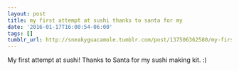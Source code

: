 ```yaml
---
layout: post
title: my first attempt at sushi thanks to santa for my
date: '2016-01-17T16:00:54-06:00'
tags: []
tumblr_url: http://sneakyguacamole.tumblr.com/post/137506362580/my-first-attempt-at-sushi-thanks-to-santa-for-my
---
```

My first attempt at sushi! Thanks to Santa for my sushi making kit. :)
